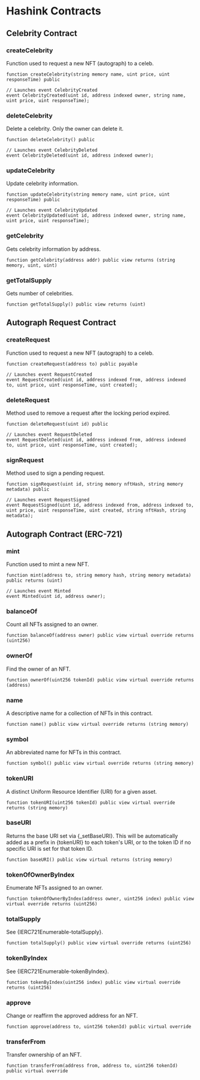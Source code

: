 # Hashink Contracts

## Celebrity Contract

### createCelebrity
Function used to request a new NFT (autograph) to a celeb.
```solidity
function createCelebrity(string memory name, uint price, uint responseTime) public

// Launches event CelebrityCreated
event CelebrityCreated(uint id, address indexed owner, string name, uint price, uint responseTime);
```

### deleteCelebrity
Delete a celebrity. Only the owner can delete it.
```solidity
function deleteCelebrity() public

// Launches event CelebrityDeleted
event CelebrityDeleted(uint id, address indexed owner);
```

### updateCelebrity
Update celebrity information.
```solidity
function updateCelebrity(string memory name, uint price, uint responseTime) public

// Launches event CelebrityUpdated
event CelebrityUpdated(uint id, address indexed owner, string name, uint price, uint responseTime);
```

### getCelebrity
Gets celebrity information by address.
```solidity
function getCelebrity(address addr) public view returns (string memory, uint, uint)
```

### getTotalSupply
Gets number of celebrities.
```solidity
function getTotalSupply() public view returns (uint)
```

## Autograph Request Contract

### createRequest
Function used to request a new NFT (autograph) to a celeb.
```solidity
function createRequest(address to) public payable

// Launches event RequestCreated
event RequestCreated(uint id, address indexed from, address indexed to, uint price, uint responseTime, uint created);
```

### deleteRequest
Method used to remove a request after the locking period expired.
```solidity
function deleteRequest(uint id) public

// Launches event RequestDeleted
event RequestDeleted(uint id, address indexed from, address indexed to, uint price, uint responseTime, uint created);
```

### signRequest
Method used to sign a pending request.
```solidity
function signRequest(uint id, string memory nftHash, string memory metadata) public

// Launches event RequestSigned
event RequestSigned(uint id, address indexed from, address indexed to, uint price, uint responseTime, uint created, string nftHash, string metadata);
```

## Autograph Contract (ERC-721)

### mint
Function used to mint a new NFT.
```solidity
function mint(address to, string memory hash, string memory metadata) public returns (uint)

// Launches event Minted
event Minted(uint id, address owner);
```

### balanceOf
Count all NFTs assigned to an owner.
```solidity
function balanceOf(address owner) public view virtual override returns (uint256)
```

### ownerOf
Find the owner of an NFT.
```solidity
function ownerOf(uint256 tokenId) public view virtual override returns (address)
```

### name
A descriptive name for a collection of NFTs in this contract.
```solidity
function name() public view virtual override returns (string memory)
```

### symbol
An abbreviated name for NFTs in this contract.
```solidity
function symbol() public view virtual override returns (string memory)
```

### tokenURI
A distinct Uniform Resource Identifier (URI) for a given asset.
```solidity
function tokenURI(uint256 tokenId) public view virtual override returns (string memory)
```

### baseURI
Returns the base URI set via {_setBaseURI}. This will be automatically added as a prefix in {tokenURI} to each token's URI, or to the token ID if no specific URI is set for that token ID.
```solidity
function baseURI() public view virtual returns (string memory)
```

### tokenOfOwnerByIndex
Enumerate NFTs assigned to an owner.
```solidity
function tokenOfOwnerByIndex(address owner, uint256 index) public view virtual override returns (uint256)
```

### totalSupply
See {IERC721Enumerable-totalSupply}.
```solidity
function totalSupply() public view virtual override returns (uint256)
```

### tokenByIndex
See {IERC721Enumerable-tokenByIndex}.
```solidity
function tokenByIndex(uint256 index) public view virtual override returns (uint256)
```

### approve
Change or reaffirm the approved address for an NFT.
```solidity
function approve(address to, uint256 tokenId) public virtual override
```

### transferFrom
Transfer ownership of an NFT.
```solidity
function transferFrom(address from, address to, uint256 tokenId) public virtual override
```
